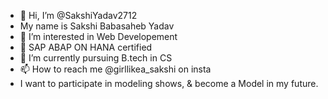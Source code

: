 - 👋 Hi, I’m @SakshiYadav2712
- My name is Sakshi Babasaheb Yadav
- 👀 I’m interested in Web Developement
- 👀 SAP ABAP ON HANA certified
- 🌱 I’m currently pursuing B.tech in CS
- 📫 How to reach me @girllikea_sakshi on insta
-  I want to participate in modeling shows, & become a Model in my future.

<!---
SakshiYadav2712/SakshiYadav2712 is a ✨ special ✨ repository because its `README.md` (this file) appears on your GitHub profile.
You can click the Preview link to take a look at your changes.
--->
